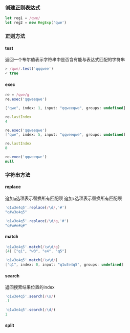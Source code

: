### 创建正则表达式
```js
let reg1 = /qwe/
let reg2 = new RegExp('qwe')
```
### 正则方法
#### test
返回一个布尔值表示字符串中是否含有能与表达式匹配的字符串
```js
> /qwe/.test('qqqwee')
< true
```
#### exec
```js
re = /qwe/g
re.exec('qqweeqwe')

["qwe", index: 1, input: "qqweeqwe", groups: undefined]

re.lastIndex
4

re.exec('qqweeqwe')
["qwe", index: 5, input: "qqweeqwe", groups: undefined]

re.lastIndex
8

re.exec('qqweeqwe')
null
```
### 字符串方法
#### replace
追加`g`选项表示替换所有匹配项
追加`i`选项表示替换所有匹配项

```js
'q1w3e4q5'.replace(/\d/,'#')
"q#w3e4q5"

'q1w3e4q5'.replace(/\d/g,'#')
"q#w#e#q#"
```
#### match
```js
'q1w3e4q5'.match(/\w\d/g)
(4) ["q1", "w3", "e4", "q5"]

'q1w3e4q5'.match(/\w\d/)
["q1", index: 0, input: "q1w3e4q5", groups: undefined]
```
#### search
返回搜索结果位置的index
```js
'q1w3e4q5'.search(/\s/)
-1

'q1w3e4q5'.search(/\d/)
1
```
#### split